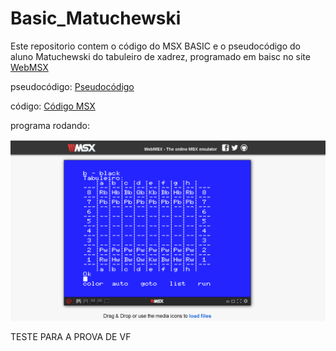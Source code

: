 # Basic_Matuchewski
Este repositorio contem o código do MSX BASIC e o pseudocódigo do aluno Matuchewski do tabuleiro de xadrez, programado em baisc no site [WebMSX](https://webmsx.org/)

pseudocódigo:
[Pseudocódigo](https://github.com/ProgramacaoEE2020/Basic_Matuchewski/blob/master/codigos/pseudocodigoXADREZ_MATUCHEWSKI.txt)

código: 
[Código MSX](https://github.com/ProgramacaoEE2020/Basic_Matuchewski/blob/master/codigos/Codigo%20do%20programa%20Xadrez%20MSX_MATUCHEWSKI.txt)

programa rodando:

![](https://github.com/ProgramacaoEE2020/Basic_Matuchewski/blob/master/Resultado%20do%20programa%20MSX_MATUCHEWSKI.png)

TESTE PARA A PROVA DE VF
